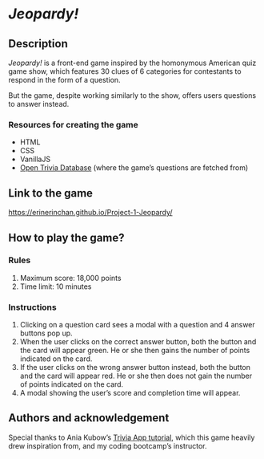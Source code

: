 # _Jeopardy!_

## Description

_Jeopardy!_ is a front-end game inspired by the homonymous American quiz game show, which features 30 clues of 6 categories for contestants to respond in the form of a question.

But the game, despite working similarly to the show, offers users questions to answer instead.

### Resources for creating the game

- HTML
- CSS
- VanillaJS
- [Open Trivia Database](https://opentdb.com/) (where the game’s questions are fetched from)

## Link to the game

https://erinerinchan.github.io/Project-1-Jeopardy/

## How to play the game?

### Rules

1. Maximum score: 18,000 points
2. Time limit: 10 minutes

### Instructions

1. Clicking on a question card sees a modal with a question and 4 answer buttons pop up.
2. When the user clicks on the correct answer button, both the button and the card will appear green. He or she then gains the number of points indicated on the card.
3. If the user clicks on the wrong answer button instead, both the button and the card will appear red. He or she then does not gain the number of points indicated on the card.
4. A modal showing the user’s score and completion time will appear.

## Authors and acknowledgement

Special thanks to Ania Kubow’s [Trivia App tutorial](https://www.youtube.com/watch?v=zgHim4ZDpZY&t=3881s), which this game heavily drew inspiration from, and my coding bootcamp’s instructor.
